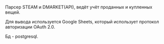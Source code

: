 Парсер STEAM и DMARKET(API), ведёт учёт проданных и купленных вещей.

Для вывода используется Google Sheets, который использует протокол авторизации OAuth 2.0.

Бд - postgresql.
